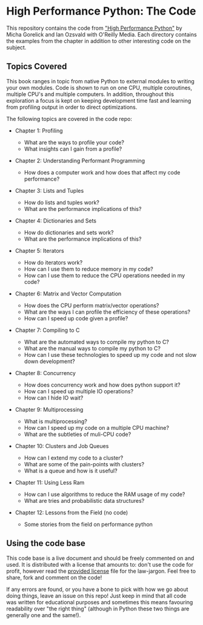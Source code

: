 High Performance Python: The Code
=================================

This repository contains the code from ["High Performance
Python"](http://shop.oreilly.com/product/0636920028963.do) by Micha Gorelick
and Ian Ozsvald with O'Reilly Media.  Each directory contains the examples from
the chapter in addition to other interesting code on the subject.

Topics Covered
--------------

This book ranges in topic from native Python to external modules to writing your
own modules.  Code is shown to run on one CPU, multiple coroutines, multiple
CPU's and multiple computers.  In addition, throughout this exploration a focus
is kept on keeping development time fast and learning from profiling output in
order to direct optimizations.

The following topics are covered in the code repo:

- Chapter 1: Profiling
    - What are the ways to profile your code?
    - What insights can I gain from a profile?

- Chapter 2: Understanding Performant Programming
    - How does a computer work and how does that affect my code performance?

- Chapter 3: Lists and Tuples
    - How do lists and tuples work?
    - What are the performance implications of this?

- Chapter 4: Dictionaries and Sets
    - How do dictionaries and sets work?
    - What are the performance implications of this?

- Chapter 5: Iterators
    - How do iterators work?
    - How can I use them to reduce memory in my code?
    - How can I use them to reduce the CPU operations needed in my code?

- Chapter 6: Matrix and Vector Computation
    - How does the CPU perform matrix/vector operations?
    - What are the ways I can profile the efficiency of these operations?
    - How can I speed up code given a profile?

- Chapter 7: Compiling to C
    - What are the automated ways to compile my python to C?
    - What are the manual ways to compile my python to C?
    - How can I use these technologies to speed up my code and not slow down development?

- Chapter 8: Concurrency
    - How does concurrency work and how does python support it?
    - How can I speed up multiple IO operations?
    - How can I hide IO wait? 

- Chapter 9: Multiprocessing
    - What is multiprocessing?
    - How can I speed up my code on a multiple CPU machine?
    - What are the subtleties of muli-CPU code?

- Chapter 10: Clusters and Job Queues
    - How can I extend my code to a cluster?
    - What are some of the pain-points with clusters?
    - What is a queue and how is it useful?

- Chapter 11: Using Less Ram
    - How can I use algorithms to reduce the RAM usage of my code?
    - What are tries and probabilistic data structures?

- Chapter 12: Lessons from the Field (no code)
    - Some stories from the field on performance python

Using the code base
-------------------

This code base is a live document and should be freely commented on and used.
It is distributed with a license that amounts to: don't use the code for
profit, however read the [provided license](LICENSE.md) file for the
law-jargon.  Feel free to share, fork and comment on the code!

If any errors are found, or you have a bone to pick with how we go about doing
things, leave an issue on this repo!  Just keep in mind that all code was
written for educational purposes and sometimes this means favouring readability
over "the right thing" (although in Python these two things are generally one
and the same!).

